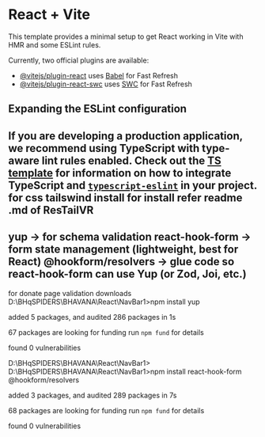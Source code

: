 # React + Vite

This template provides a minimal setup to get React working in Vite with HMR and some ESLint rules.

Currently, two official plugins are available:

- [@vitejs/plugin-react](https://github.com/vitejs/vite-plugin-react/blob/main/packages/plugin-react) uses [Babel](https://babeljs.io/) for Fast Refresh
- [@vitejs/plugin-react-swc](https://github.com/vitejs/vite-plugin-react/blob/main/packages/plugin-react-swc) uses [SWC](https://swc.rs/) for Fast Refresh

## Expanding the ESLint configuration

If you are developing a production application, we recommend using TypeScript with type-aware lint rules enabled. Check out the [TS template](https://github.com/vitejs/vite/tree/main/packages/create-vite/template-react-ts) for information on how to integrate TypeScript and [`typescript-eslint`](https://typescript-eslint.io) in your project.
for css tailswind install for install refer readme .md of ResTailVR
-----------------------------------------------------------------------------------
yup → for schema validation
react-hook-form → form state management (lightweight, best for React)
@hookform/resolvers → glue code so react-hook-form can use Yup (or Zod, Joi, etc.)
-----------------------------------------------------------------------------------
for  donate page validation downloads
D:\BHqSPIDERS\BHAVANA\React\NavBar1>npm install yup

added 5 packages, and audited 286 packages in 1s

67 packages are looking for funding
run `npm fund` for details

found 0 vulnerabilities

D:\BHqSPIDERS\BHAVANA\React\NavBar1>
D:\BHqSPIDERS\BHAVANA\React\NavBar1>npm install react-hook-form @hookform/resolvers

added 3 packages, and audited 289 packages in 7s

68 packages are looking for funding
run `npm fund` for details

found 0 vulnerabilities
